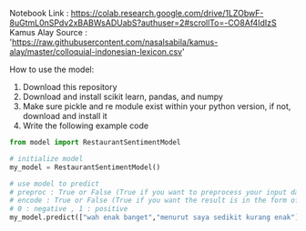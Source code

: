 Notebook Link : https://colab.research.google.com/drive/1LZObwF-8uGtmL0nSPdv2xBABWsADUabS?authuser=2#scrollTo=-CO8Af4IdIzS <br>
Kamus Alay Source : 'https://raw.githubusercontent.com/nasalsabila/kamus-alay/master/colloquial-indonesian-lexicon.csv'

How to use the model:
1. Download this repository
2. Download and install scikit learn, pandas, and numpy
3. Make sure pickle and re module exist within your python version, if not, download and install it
4. Write the following example code

```python
from model import RestaurantSentimentModel

# initialize model
my_model = RestaurantSentimentModel()

# use model to predict
# preproc : True or False (True if you want to preprocess your input data aqnd false if you don't want, True is reccomended and the default value)
# encode : True or False (True if you want the result is in the form of 0 and 1 and False if you want the result is in the form of 'negative' or 'positive')
# 0 : negative , 1 : positive
my_model.predict(["wah enak banget","menurut saya sedikit kurang enak"],preproc=True,encode=False)
```
